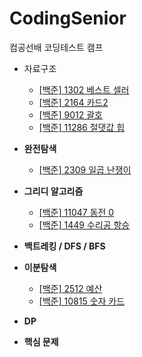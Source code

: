 # CodingSenior
컴공선배 코딩테스트 캠프 

- 자료구조
    - [[백준] 1302 베스트 셀러](https://www.acmicpc.net/problem/1302)
    - [[백준] 2164 카드2](https://www.acmicpc.net/problem/2164)
    - [[백준] 9012 괄호](https://www.acmicpc.net/problem/9012)
    - [[백준] 11286 절댓값 힙](https://www.acmicpc.net/problem/11286)
    
- **완전탐색**
    - [[백준] 2309 일곱 난쟁이](https://www.acmicpc.net/problem/2309)
    
- **그리디 알고리즘**
    - [[백준] 11047 동전 0](https://www.acmicpc.net/problem/11047)
    - [[백준] 1449 수리공 항승](https://www.acmicpc.net/problem/1449)
    
- **백트레킹 / DFS / BFS**

- **이분탐색**
    - [[백준] 2512 예산](https://www.acmicpc.net/problem/2512)
    - [[백준] 10815 숫자 카드](https://www.acmicpc.net/problem/10815)
    
- **DP**
- **핵심 문제** 
